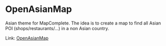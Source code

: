# OpenAsianMap
Asian theme for MapComplete.
The idea is to create a map to find all Asian POI (shops/restaurants/...) in a non Asian country.


Link: [OpenAsianMap](https://mapcomplete.osm.be?userlayout=https://raw.githubusercontent.com/Hopperpop/OpenAsianMap/main/assets/themse/OpenAsianMap/OpenAsianMap.json)
